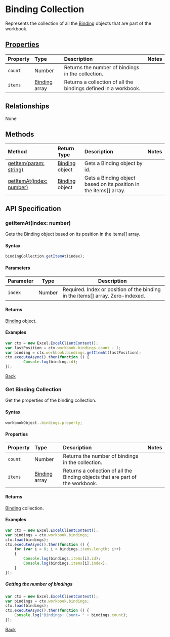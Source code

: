 # Binding Collection
Represents the collection of all the [Binding](binding.md) objects that are part of the workbook. 

## [Properties](#get-binding-collection)

| Property         | Type    |Description|Notes |
|:-----------------|:--------|:----------|:-----|
|`count`| Number   | Returns the number of bindings in the collection.| |
|`items`| [Binding](binding.md) array | Returns a collection of all the bindings defined in a workbook.| |

## Relationships
None

## Methods

| Method     | Return Type    |Description|Notes  |
|:-----------------|:--------|:----------|:------|
|[getItem(param: string)](#getitemparam-string)| [Binding](binding.md) object      |Gets a Binding object by id.||
|[getItemAt(index: number)](#getitematindex-number)| [Binding](binding.md) object     |Gets a Binding object based on its position in the items[] array.||


## API Specification 

### getItemAt(index: number)

Gets the Binding object based on its position in the items[] array.

#### Syntax
```js
bindingCollection.getItemAt(index);
```

#### Parameters

Parameter       | Type  | Description
--------------- | ------ | ------------
 `index`| Number | Required. Index or position of the binding in the items[] array. Zero-indexed.

#### Returns

[Binding](binding.md) object.

#### Examples
```js
var ctx = new Excel.ExcelClientContext();
var lastPosition = ctx.workbook.bindings.count - 1;
var binding = ctx.workbook.bindings.getItemAt(lastPosition);
ctx.executeAsync().then(function () {
		Console.log(binding.id);
});
```
[Back](#methods)


### Get Binding Collection

Get the properties of the binding collection. 

#### Syntax
```js
workbookObject..bindings.property;
```

#### Properties

| Property         | Type    |Description|Notes |
|:-----------------|:--------|:----------|:-----|
|`count`| Number   | Returns the number of bindings in the collection.| |
|`items`| [Binding](binding.md) array | Returns a collection of all the Binding objects that are part of the workbook.| |


#### Returns

[Binding](binding.md) collection. 

#### Examples

```js
var ctx = new Excel.ExcelClientContext();
var bindings = ctx.workbook.bindings;
ctx.load(bindings);
ctx.executeAsync().then(function () {
	for (var i = 0; i < bindings.items.length; i++)
	{
		Console.log(bindings.items[i].id);
		Console.log(bindings.items[i].index);
	}
});
```

##### Getting the number of bindings

```js
var ctx = new Excel.ExcelClientContext();
var bindings = ctx.workbook.bindings;
ctx.load(bindings);
ctx.executeAsync().then(function () {
	Console.log("Bindings: Count= " + bindings.count);
});

```
[Back](#properties)